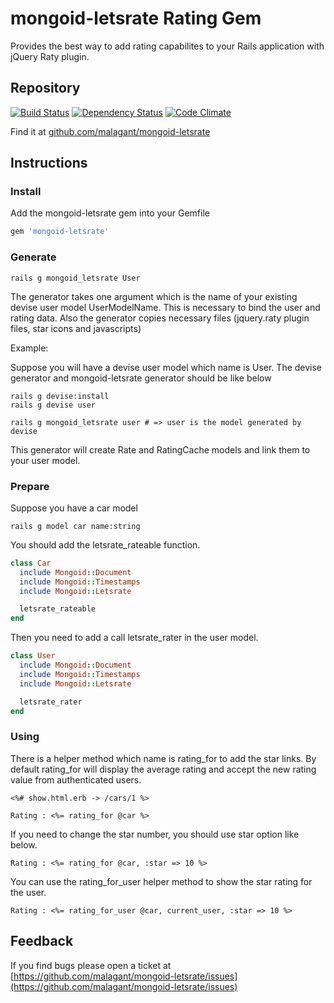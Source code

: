 # mongoid-letsrate Rating Gem

Provides the best way to add rating capabilites to your Rails application with jQuery Raty plugin.

## Repository

[![Build Status](https://secure.travis-ci.org/malagant/mongoid-letsrate.png)](http://travis-ci.org/malagant/mongoid-letsrate)
[![Dependency Status](https://gemnasium.com/malagant/mongoid-letsrate.png)](https://gemnasium.com/malagant/mongoid-letsrate)
[![Code Climate](https://codeclimate.com/github/malagant/mongoid-letsrate.png)](https://codeclimate.com/github/malagant/mongoid-letsrate)

Find it at [github.com/malagant/mongoid-letsrate](https://github.com/malagant/mongoid-letsrate)

## Instructions

### Install

Add the mongoid-letsrate gem into your Gemfile

```ruby
gem 'mongoid-letsrate'
```

### Generate

```
rails g mongoid_letsrate User
```

The generator takes one argument which is the name of your existing devise user model UserModelName. This is necessary to bind the user and rating data.
Also the generator copies necessary files (jquery.raty plugin files, star icons and javascripts)

Example:

Suppose you will have a devise user model which name is User. The devise generator and mongoid-letsrate generator should be like below

```
rails g devise:install
rails g devise user

rails g mongoid_letsrate user # => user is the model generated by devise
```

This generator will create Rate and RatingCache models and link them to your user model.

### Prepare

Suppose you have a car model

```
rails g model car name:string
```

You should add the letsrate_rateable function.

```ruby
class Car
  include Mongoid::Document
  include Mongoid::Timestamps
  include Mongoid::Letsrate

  letsrate_rateable
end
```

Then you need to add a call letsrate_rater in the user model.

```ruby
class User
  include Mongoid::Document
  include Mongoid::Timestamps
  include Mongoid::Letsrate

  letsrate_rater
end
```

### Using

There is a helper method which name is rating_for to add the star links. By default rating_for will display the average rating and accept the
new rating value from authenticated users.

```erb
<%# show.html.erb -> /cars/1 %>

Rating : <%= rating_for @car %>
```

If you need to change the star number, you should use star option like below.

```erb
Rating : <%= rating_for @car, :star => 10 %>
```

You can use the rating_for_user helper method to show the star rating for the user.

```erb
Rating : <%= rating_for_user @car, current_user, :star => 10 %>
```


## Feedback
If you find bugs please open a ticket at [https://github.com/malagant/mongoid-letsrate/issues](https://github.com/malagant/mongoid-letsrate/issues)

